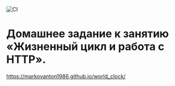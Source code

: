 
![CI](https://github.com/markovanton1986/anim/actions/workflows/web.yml/badge.svg)


# Домашнее задание к занятию «Жизненный цикл и работа с HTTP».


https://markovanton1986.github.io/world_clock/
